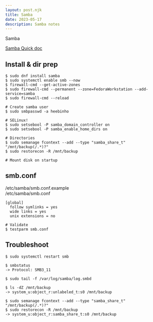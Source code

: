```yaml
---
layout: post.njk
title: Samba
date: 2023-05-17
description: Samba notes
---
```


Samba

[Samba Quick doc](https://docs.fedoraproject.org/en-US/quick-docs/samba/)

## Install & dir prep

```
$ sudo dnf install samba
$ sudo systemctl enable smb --now
$ firewall-cmd --get-active-zones
$ sudo firewall-cmd --permanent --zone=FedoraWorkstation --add-service=samba
$ sudo firewall-cmd --reload

# Create samba user
$ sudo smbpasswd -a heebinho

# SELinux!
$ sudo setsebool -P samba_domain_controller on
$ sudo setsebool -P samba_enable_home_dirs on

# Directories
$ sudo semanage fcontext --add --type "samba_share_t" "/mnt/backup(/.*)?"
$ sudo restorecon -R /mnt/backup

# Mount disk on startup

```




## smb.conf
/etc/samba/smb.conf.example  
/etc/samba/smb.conf

```
[global]
  follow symlinks = yes
  wide links = yes
  unix extensions = no

# Validate
$ testparm smb.conf
```


## Troubleshoot

```
$ sudo systemctl restart smb

$ smbstatus
-> Protocol: SMB3_11

$ sudo tail -f /var/log/samba/log.smbd

$ ls -dZ /mnt/backup
-> system_u:object_r:unlabeled_t:s0 /mnt/backup

$ sudo semanage fcontext --add --type "samba_share_t" "/mnt/backup(/.*)?"
$ sudo restorecon -R /mnt/backup
-> system_u:object_r:samba_share_t:s0 /mnt/backup
```